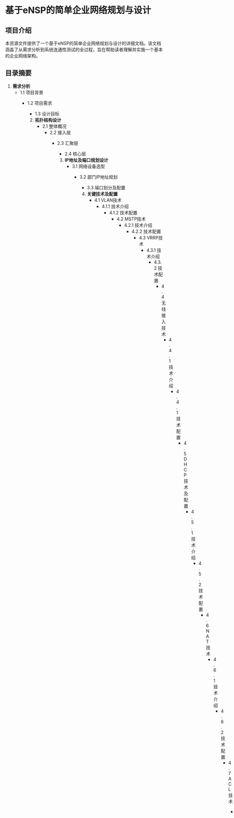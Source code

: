 # 基于eNSP的简单企业网络规划与设计

## 项目介绍

本资源文件提供了一个基于eNSP的简单企业网络规划与设计的详细文档。该文档涵盖了从需求分析到系统连通性测试的全过程，旨在帮助读者理解并实施一个基本的企业网络架构。

## 目录摘要

1. **需求分析**
   - 1.1 项目背景
      - 1.2 项目需求
         - 1.3 设计目标

         2. **拓扑结构设计**
            - 2.1 整体概况
               - 2.2 接入层
                  - 2.3 汇聚层
                     - 2.4 核心层

                     3. **IP地址及端口规划设计**
                        - 3.1 网络设备选型
                           - 3.2 部门IP地址规划
                              - 3.3 端口划分及配置

                              4. **关键技术及配置**
                                 - 4.1 VLAN技术
                                      - 4.1.1 技术介绍
                                           - 4.1.2 技术配置
                                              - 4.2 MSTP技术
                                                   - 4.2.1 技术介绍
                                                        - 4.2.2 技术配置
                                                           - 4.3 VRRP技术
                                                                - 4.3.1 技术介绍
                                                                     - 4.3.2 技术配置
                                                                        - 4.4 无线接入技术
                                                                             - 4.4.1 技术介绍
                                                                                  - 4.4.1 技术配置
                                                                                     - 4.5 DHCP技术及配置
                                                                                          - 4.5.1 技术介绍
                                                                                               - 4.5.2 技术配置
                                                                                                  - 4.6 NAT技术
                                                                                                       - 4.6.1 技术介绍
                                                                                                            - 4.6.2 技术配置
                                                                                                               - 4.7 ACL技术
                                                                                                                    - 4.7.1 技术介绍
                                                                                                                         - 4.7.2 技术配置
                                                                                                                         
                                                                                                                         5. **系统连通性测试**
                                                                                                                         
                                                                                                                         6. **结论**
                                                                                                                         
                                                                                                                         7. **参考文献**
                                                                                                                         
                                                                                                                         ## 使用说明
                                                                                                                         
                                                                                                                         本资源文件适用于网络工程师、IT专业学生以及对网络规划与设计感兴趣的读者。通过阅读本文件，您将了解如何使用eNSP工具进行企业网络的规划、设计、配置和测试。
                                                                                                                         
                                                                                                                         ## 贡献
                                                                                                                         
                                                                                                                         欢迎任何形式的贡献，包括但不限于文档改进、代码优化、问题反馈等。请通过GitHub的Pull Request或Issue功能提交您的贡献。
                                                                                                                         
                                                                                                                         ## 许可证
                                                                                                                         
                                                                                                                         本项目采用[MIT许可证](LICENSE)。您可以自由使用、修改和分发本项目，但请遵守许可证中的相关条款。
                                                                                                                         
                                                                                                                         ## 联系我们
                                                                                                                         
                                                                                                                         如果您有任何问题或建议，请通过以下方式联系我们：
                                                                                                                         
                                                                                                                         - 邮箱：[your-email@example.com]
                                                                                                                         - GitHub Issue：[在此处提交Issue](https://github.com/your-repo/issues)
                                                                                                                         
                                                                                                                         感谢您的关注和支持！
                                                                                                                         
                                                                                                                         ## 下载链接
                                                                                                                         [基于eNSP的简单企业网络规划与设计](https://pan.quark.cn/s/601477cab8ae) 
                                                                                                                         
                                                                                                                         (备用: [备用下载](https://pan.baidu.com/s/1jN1EKdjuQia3beZIr3ra0g?pwd=1234))
                                                                                                                         
                                                                                                                         ## 说明
                                                                                                                         
                                                                                                                         该仓库仅用于学习交流，请勿用于商业用途。
